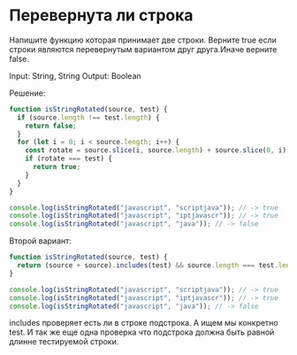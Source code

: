 # Перевернута ли строка

Напишите функцию которая принимает две строки. Верните true если строки являются перевернутым вариантом друг друга.Иначе верните false.

Input: String, String
Output: Boolean

Решение:

```js
function isStringRotated(source, test) {
  if (source.length !== test.length) {
    return false;
  }
  for (let i = 0; i < source.length; i++) {
    const rotate = source.slice(i, source.length) + source.slice(0, i); // всегда перекидывает в конец строки итерируемый элемент т.е. нулевой индекс в конец строки
    if (rotate === test) {
      return true;
    }
  }
}

console.log(isStringRotated("javascript", "scriptjava")); // -> true
console.log(isStringRotated("javascript", "iptjavascr")); // -> true
console.log(isStringRotated("javascript", "java")); // -> false

```

Второй вариант:

```js
function isStringRotated(source, test) {
  return (source + source).includes(test) && source.length === test.length;
}

console.log(isStringRotated("javascript", "scriptjava")); // -> true
console.log(isStringRotated("javascript", "iptjavascr")); // -> true
console.log(isStringRotated("javascript", "java")); // -> false

```

includes проверяет есть ли в строке подстрока. А ищем мы конкретно test. И так же еще одна проверка что подстрока должна быть равной длинне тестируемой строки.